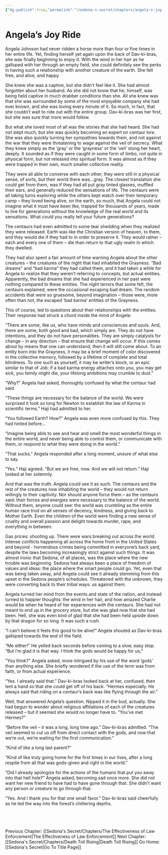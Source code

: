 ```yaml
---
{"dg-publish":true,"permalink":"/sedona-s-secret/chapters/angela-s-joy-ride/"}
---
```


# Angela’s Joy Ride

Angela Johnson had never ridden a horse more than four or five times in her entire life. Yet, finding herself yet again upon the back of Dav-ki-bras, she was finally beginning to enjoy it. With the wind in her hair as he galloped with her through an empty field, she could definitely see the perks in having such a relationship with another creature of the earth. She felt free, and alive, and happy.

She knew she was a captive, but she didn’t feel like it. She had almost forgotten about her husband. As she did not know that he, himself, was being held captive in much drabber conditions than she.  All she knew was that she was surrounded by some of the most enjoyable company she had ever known, and she was loving every minute of it. So much, in fact, that she couldn’t wait to ride out with the entire group. Dav-ki-bras was her first, but she was sure that more would follow. 

But what she loved most of all was the stories that she had heard. She had not slept much, but she was quickly becoming an expert on centaur lore. She was also quickly turning her sympathies towards them, and not against the war that they were threatening to wage against the veil of secrecy. What they knew simply as the ‘gray’ or the ‘grayness’ or the ‘veil’ stung her heart, deeply. It sounded as if they were caught in some form of limbo, not quite in physical form, but not released into spiritual form. It was almost as if they were trapped in their own, much smaller collective reality.

They were all able to converse with each other, they were still in a physical sense, of sorts, but their world there was…gray. The closest translation she could get from them, was if they had all put gray tinted glasses, muffled their ears, and generally reduced the sensations of life. The centaurs were all taking turns exploring while the others kept watch over their temporary camp – they loved being alive, on the earth, so much, that Angela could not imagine what it must have been like, trapped for thousands of years, made to live for generations without the knowledge of the real world and its sensations. What could you really tell your future generations?

The centaurs had even admitted to some tear shedding when they realized they were released. Earth was like the Christian version of heaven, to them, and they would die if they had to in order to preserve it. They would rather – each and every one of them – die than return to that ugly realm in which they dwelled.

They had also spent a fair amount of time warning Angela about the other creatures – the creatures of the night that had inhabited the Grayness. “Bad dreams” and “bad karma” they had called them, and it had taken a while for Angela to realize that they weren’t referring to concepts, but actual entities. Apparently, the bad dreams that she had experienced in her past were nothing compared to these entities. The night terrors that some felt, the centaurs explained, were the occasional escaping bad dream. The random accidents that were so gruesome, beyond imagination – those were, more often than not, the escaped ‘bad karma’ entities of the Grayness.

This of course, led to questions about their relationships with the entities. Their response had struck a chord inside the mind of Angela:

“There are some, like us, who have minds and consciences and souls. And, there are some, both good and bad, which simply are. They do not have intentions, and they do not have personalities. They are simply catalysts for change – in any direction – that ensure that change will occur. If this comes about by means that one can understand, then it will still come about. To an entity born into the Grayness, it may be a brief moment of color discovered in the collective memory, followed by a lifetime of complete and total blindness. To one such as yourself, it may be writer’s block, or an epic similar to that of Job: if a bad karma energy attaches onto you, you may get sick, you family might die, your lifelong ambitions may crumble to dust.”

“Why?” Angela had asked, thoroughly confused by what the centaur had said.

“These things are necessary for the balance of the world. We were surprised it took so long for Newton to establish the law of Karma in scientific terms.” Haji had admitted to her.

“You followed Earth? How?” Angela was even more confused by this. They had hinted before…

“Imagine being able to see and hear and smell the most wonderful things in the entire world, and never being able to control them, or communicate with them, or respond to what they were doing in the world.”

“That sucks.” Angela responded after a long moment, unsure of what else to say.

“Yes.” Haji agreed. “But we are free, now. And we will not return.” Haji looked at her solemnly.

And that was the truth. Angela could see it as such. The centaurs and the rest of the creatures now inhabiting the world – they would not return willingly to their captivity. Nor should anyone force them – as the centaurs said: their forces and energies were necessary to the balance of the world. Without them, anyone could see: the world was crumbling as the entire human race trod on all senses of decency, kindness, and giving back to Mother Earth. Even the children of the world were finding a new sense of cruelty and overall passion and delight towards murder, rape, and everything in between.

Gas prices: shooting up. There were wars breaking out across the world. Intense conflicts happening all across the home front in the United States and beyond - horrendous crimes being committed in everyone’s back yard, despite the laws becoming increasingly strict against such things. It was almost ironic that Sedona, of all places, was the place where the new trouble was beginning. Sedona had always been a place of freedom of values and ideas: the place where the smart people could go. Yet, even that was being taken away, and Angela could see it already stemming from this upset in the Sedona people’s schedules. Threatened with the unknown, they were converting back to their tribal ways: us against them.

Angela turned her mind from the events and state of the nation, and instead turned to happier thoughts: the wind in her hair, and how amazed Charlie would be when he heard of her experiences with the centaurs. She had not meant to end up in the grocery store, but she was glad now that she had been. Hell, she was even kind of glad that she had been held upside down by that dragon for so long. It was such a rush.

“I can’t believe it feels this good to be alive!” Angela shouted as Dav-ki-bras galloped towards the end of the field.

“Me either!” He yelled back seconds before coming to a slow, easy stop. “But I’m glad it is that way. I think the gods would be happy for us,”

“You think?” Angela asked, more intrigued by his use of the word ‘gods’ than anything else. She briefly wondered if the use of the term was from faith, or from actual experience.

“Yes. I already said that.” Dav-ki-bras looked back at her, confused, then lent a hand so that she could get off of his back. “Hermes especially. He always said that riding on a centaur’s back was like flying through the air.”

Well, that answered Angela’s question. Nipped it in the bud, actually. She had begun to wonder about religious affiliations of each of the creatures released – but it seemed she would no longer have to. “You’ve met Hermes?”

“Before the veil – it was a long, long time ago.” Dav-ki-bras admitted. “The veil seemed to cut us off from direct contact with the gods, and now that we’re out, we’re waiting for the first communication.”

“Kind of like a long last parent?”

“Kind of like truly going home for the first times in our lives, after a long respite from all that was gods-given and right in the world.”

“Did I already apologize for the actions of the humans that put you away into that hell hole?” Angela asked, becoming sad once more. She did not want her new friend to have had to have gone through that. She didn’t want any person or creature to go through that.

“Yes. And I thank you for that one small favor.” Dav-ki-bras said cheerfully as he led the way into the forest’s chittering depths.


  
---
Previous Chapter: [[Sedona's Secret/Chapters/The Effectiveness of Law Enforcement\|The Effectiveness of Law Enforcement]]
Next Chapter: [[Sedona's Secret/Chapters/Death Toll Rising\|Death Toll Rising]]
Go Home: [[Sedona's Secret\|Go To Title Page]]
  


